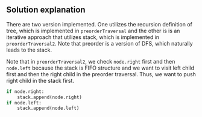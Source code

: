 ## Solution explanation

There are two version implemented. One utilizes the recursion definition of tree, which
is implemented in `preorderTraversal` and the other is is an iterative approach that utilizes
stack, which is implemented in `preorderTraversal2`. Note that preorder is a version of DFS, which naturally
leads to the stack. 

Note that in `preorderTraversal2`, we check `node.right` first and then `node.left` because the stack
is FIFO structure and we want to visit left child first and then the right child in the preorder traversal.
Thus, we want to push right child in the stack first.

```python
if node.right:
    stack.append(node.right)
if node.left:
    stack.append(node.left)
```